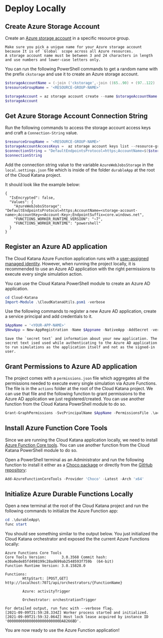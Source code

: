 # Deploy Locally

## Create Azure Storage Account

Create an [Azure storage account](https://docs.microsoft.com/en-us/azure/storage/common/storage-account-overview) in a specific resource group.

```{note}
Make sure you pick a unique name for your Azure storage account because It is of `Global` scope across all Azure resources.
A storage account name must be between 3 and 24 characters in length and use numbers and lower-case letters only.
```

You can run the following PowerShell commands to get a random name with the prefix `ckstorage` and use it to create an Azure storage account.

```PowerShell
$storageAccountName = (-join ('ckstorage',-join ((65..90) + (97..122) | Get-Random -Count 10 | % {[char]$_}))).ToLower()
$resourceGroupName = '<RESOURCE-GROUP-NAME>'

$storageAccount = az storage account create --name $storageAccountName --resource-group $resourceGroupName | ConvertFrom-Json
$storageAccount
```

## Get Azure Storage Account Connection String

Run the following commands to access the storage account access keys and craft a `Connection-String` value.

```PowerShell
$resourceGroupName = '<RESOURCE-GROUP-NAME>'
$storageAccountAccessKeys =  az storage account keys list --resource-group $resourceGroupName --account-name $storageAccountName | ConvertFrom-Json
$connectionString = "DefaultEndpointsProtocol=https;AccountName=$($storageAccountName);AccountKey=$($storageAccountAccessKeys[0].value);EndpointSuffix=core.windows.net"
$connectionString
```

Add the connection string value to the variable `AzureWebJobsStorage` in the `local.settings.json` file which is inside of the folder `durableApp` at the root of the Cloud Katana project.

It should look like the example below:

```
{
  "IsEncrypted": false,
  "Values": {
    "AzureWebJobsStorage": "DefaultEndpointsProtocol=https;AccountName=<storage-account-name>;AccountKey=<Account-Key>;EndpointSuffix=core.windows.net",
    "FUNCTIONS_WORKER_RUNTIME_VERSION": "~7",
    "FUNCTIONS_WORKER_RUNTIME": "powershell"
  }
}
```

## Register an Azure AD application

The Cloud Katana Azure Function application runs with a [user-assigned managed identity](https://docs.microsoft.com/en-us/azure/active-directory/managed-identities-azure-resources/how-manage-user-assigned-managed-identities?pivots=identity-mi-methods-azp). However, when running the project locally, it is recommended to use an Azure AD application with the right permissions to execute every single simulation action.

You can use the Cloud Katana PowerShell module to create an Azure AD application.

```PowerShell
cd Cloud-Katana
Import-Module .\CloudKatanaUtils.psm1 -verbose
```

Use the following commands to register a new Azure AD application, create a service principal and add credentials to it.

```PowerShell
$AppName = '<YOUR-APP-NAME>'
$NewApp = New-AppRegistration -Name $Appname -NativeApp -AddSecret -verbose
```

```{note}
Save the `secret text` and information about your new application. The secret text ised used while authenticating to the Azure AD application to run simulations as the application itself and not as the signed-in user.
```

## Grant Permissions to Azure AD application

The project comes with a `permissions.json` file which aggregates all the permissions needed to execute every single simulation via Azure Functions. The file is in the `actions` folder at the root of the Cloud Katana project. We can use that file and the following function to grant permissions to the Azure AD application we just registered/created. You can use another function from the Cloud Katana PowerShell module to do so.

```PowerShell
Grant-GraphPermissions -SvcPrincipalName $AppName -PermissionsFile .\actions\permissions.json -Verbose
```

## Install Azure Function Core Tools

Since we are running the Cloud Katana application locally, we need to install [Azure Function Core tools](https://docs.microsoft.com/en-us/azure/azure-functions/functions-run-local?tabs=windows%2Ccsharp%2Cbash). You can use another function from the Cloud Katana PowerShell module to do so.

Open a PowerShell terminal as an Administrator and run the following function to install it either as a [Choco package](https://community.chocolatey.org/packages/azure-functions-core-tools-3) or directly from the [GitHub repository](https://github.com/Azure/azure-functions-core-tools):

```PowerShell
Add-AzureFunctionCoreTools -Provider 'Choco' -Latest -Arch 'x64'
```

## Initialize Azure Durable Functions Locally

Open a new terminal at the root of the Cloud Katana project and run the following commands to initialize the Azure Function app:

```PowerShell
cd .\durableApp\
func start
```

You should see something similar to the output below. You just initialized the Cloud Katana orchestrator and exposed the the current Azure Functions locally:

```
Azure Functions Core Tools
Core Tools Version:       3.0.3568 Commit hash: e30a0ede85fd498199c28ad699ab2548593f759b  (64-bit)
Function Runtime Version: 3.0.15828.0

Functions:
        HttpStart: [POST,GET] http://localhost:7071/api/orchestrators/{FunctionName}

        Azure: activityTrigger

        Orchestrator: orchestrationTrigger

For detailed output, run func with --verbose flag.
[2021-09-09T21:59:28.334Z] Worker process started and initialized.
[2021-09-09T21:59:32.064Z] Host lock lease acquired by instance ID '000000000000000000000000DA8266BD'.
```

You are now ready to use the Azure Function application!